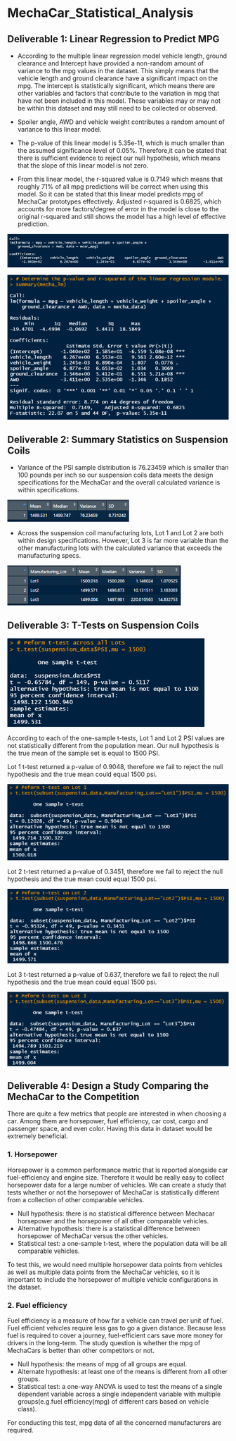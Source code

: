 # MechaCar_Statistical_Analysis

##  Deliverable 1: Linear Regression to Predict MPG

* According to the multiple linear regression model vehicle length, ground clearance and Intercept have provided a non-random amount of variance to the mpg values in the dataset. This simply means that the vehicle length and ground clearance have a significant impact on the mpg. The intercept is statistically significant, which means there are other variables and factors that contribute to the variation in mpg that have not been included in this model. These variables may or may not be within this dataset and may still need to be collected or observed.

* Spoiler angle, AWD and vehicle weight contributes a random amount of variance to this linear model.

* The p-value of this linear model is 5.35e-11, which is much smaller than the assumed significance level of 0.05%. Therefore,it can be stated that there is sufficient evidence to reject our null hypothesis, which means that the slope of this linear model is not zero.

* From this linear model, the r-squared value is 0.7149 which means that roughly 71% of all mpg predictions will be correct when using this model. So it can be stated that this linear model predicts mpg of MechaCar prototypes effectively. Adjusted r-squared is 0.6825, which accounts for more factors/degree of error in the model is close to the original r-squared and still shows the model has a high level of effective prediction.

![](https://github.com/jojobear2020/MechaCar_Statistical_Analysis/blob/main/Images/mechacar_mpg_linear_regression.PNG)


![](https://github.com/jojobear2020/MechaCar_Statistical_Analysis/blob/main/Images/mechacar_mpg_summary_linear_regression.PNG)




## Deliverable 2: Summary Statistics on Suspension Coils


* Variance of the PSI sample distribution is 76.23459 which is smaller than 100 pounds per inch so our suspension coils data meets the design specifications for the MechaCar and the overall calculated variance is within specifications.

![](https://github.com/jojobear2020/MechaCar_Statistical_Analysis/blob/main/Images/suspension_coil_total_summary.PNG)

* Across the suspension coil manufacturing lots, Lot 1 and Lot 2 are both within design specifications. However, Lot 3 is far more variable than the other manufacturing lots with the calculated variance that exceeds the manufacturing specs. 

![](https://github.com/jojobear2020/MechaCar_Statistical_Analysis/blob/main/Images/suspension_coil_lot_summary.PNG)




## Deliverable 3: T-Tests on Suspension Coils



![](https://github.com/jojobear2020/MechaCar_Statistical_Analysis/blob/main/Images/suspension_coil_t-test.PNG)


According to each of the one-sample t-tests, Lot 1 and Lot 2 PSI values are not statistically different from the population mean. 
Our null hypothesis is the true mean of the sample set is equal to 1500 PSI. 


Lot 1 t-test returned a p-value of 0.9048, therefore we fail to reject the null hypothesis and the true mean could equal 1500 psi. 

![](https://github.com/jojobear2020/MechaCar_Statistical_Analysis/blob/main/Images/suspension_coil_t-test_lot1.PNG)

Lot 2 t-test returned a p-value of 0.3451, therefore we fail to reject the null hypothesis and the true mean could equal 1500 psi. 

![](https://github.com/jojobear2020/MechaCar_Statistical_Analysis/blob/main/Images/suspension_coil_t-test_lot2.PNG)

Lot 3 t-test returned a p-value of 0.637, therefore we fail to reject the null hypothesis and the true mean could equal 1500 psi. 

![](https://github.com/jojobear2020/MechaCar_Statistical_Analysis/blob/main/Images/suspension_coil_t-test_lot3.PNG)




## Deliverable 4: Design a Study Comparing the MechaCar to the Competition

There are quite a few metrics that people are interested in when choosing a car. Among them are horsepower, fuel efficiency, car cost, cargo and passenger space, and even color. Having this data in dataset would be extremely beneficial. 

### 1. Horsepower 
Horsepower is a common performance metric that is reported alongside car fuel-efficiency and engine size. Therefore it would be really easy to collect horsepower data for a large number of vehicles. We can create a study that tests whether or not the horsepower of MechaCar is statistically different from a collection of other comparable vehicles. 

* Null hypothesis:  there is no statistical difference between Mechacar horsepower and the horsepower of all other comparable vehicles. 
* Alternative hypothesis:  there is a statistical difference between horsepower of MechaCar versus the other vehicles. 
* Statistical test: a one-sample t-test, where the population data will be all comparable vehicles. 

To test this, we would need multiple horsepower data points from vehicles as well as multiple data points from the MechaCar vehicles, so it is  important to include the horsepower of multiple vehicle configurations in the dataset.

### 2. Fuel efficiency

Fuel efficiency is a measure of how far a vehicle can travel per unit of fuel. Fuel efficient vehicles require less gas to go a given distance. Because less fuel is required to cover a journey, fuel-efficient cars save more money for drivers in the long-term. The study question is whether the mpg of MechaCars is better than other competitors or not.

* Null hypothesis: the means of mpg of all groups are equal.
* Alternate hypothesis: at least one of the means is different from all other groups.
* Statistical test: a one-way ANOVA is used to test the means of a single dependent variable across a single independent variable with multiple groups(e.g.fuel efficiency(mpg) of different cars based on vehicle class).

For conducting this test, mpg data of all the concerned manufacturers are required.


